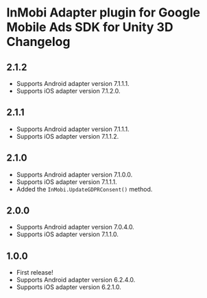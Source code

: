 # InMobi Adapter plugin for Google Mobile Ads SDK for Unity 3D Changelog

## 2.1.2

- Supports Android adapter version 7.1.1.1.
- Supports iOS adapter version 7.1.2.0.

## 2.1.1

- Supports Android adapter version 7.1.1.1.
- Supports iOS adapter version 7.1.1.2.

## 2.1.0

- Supports Android adapter version 7.1.0.0.
- Supports iOS adapter version 7.1.1.1.
- Added the `InMobi.UpdateGDPRConsent()` method.

## 2.0.0

- Supports Android adapter version 7.0.4.0.
- Supports iOS adapter version 7.1.1.0.

## 1.0.0

- First release!
- Supports Android adapter version 6.2.4.0.
- Supports iOS adapter version 6.2.1.0.
